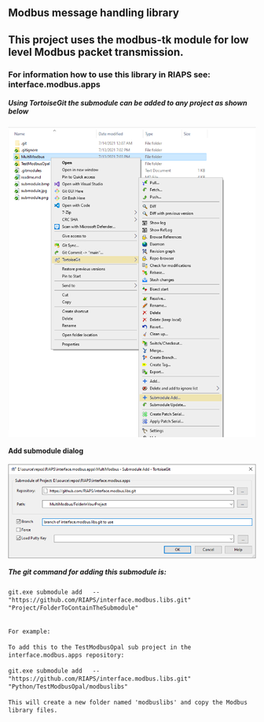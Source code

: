 ## Modbus message handling library

## This project uses the modbus-tk module for low level Modbus packet transmission.

### For information how to use this library in RIAPS see: interface.modbus.apps

##### Using TortoiseGit the submodule can be added to any project as shown below

<img src="Images/submodule.png" align="center" width="800">


#### Add submodule dialog

<img src="Images/submodule_dialog.png" align="center" width="800">


##### The git command for adding this submodule is:

    git.exe submodule add   -- "https://github.com/RIAPS/interface.modbus.libs.git" "Project/FolderToContainTheSubmodule"


    For example:

    To add this to the TestModbusOpal sub project in the interface.modbus.apps repository:

    git.exe submodule add   -- "https://github.com/RIAPS/interface.modbus.libs.git" "Python/TestModbusOpal/modbuslibs"

    This will create a new folder named 'modbuslibs' and copy the Modbus library files.

